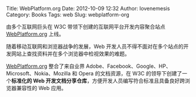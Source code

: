 Title: WebPlatform.org
Date: 2012-10-09 12:32
Author: lovenemesis
Category: Books
Tags: web
Slug: webplatform-org

由多个互联网巨头在 W3C 带领下创建的互联网平台开发内容聚合站点
[WebPlatform.org](http://www1.webplatform.org/) 上线。

随着移动互联网和浏览器战争的发展，Web
开发人员不得不面对在多个站点的开发网站上查找资料并在多个浏览器中检视效果的难题。

[WebPlatform.org](http://www1.webplatform.org/) 整合了来自业界
Adobe、Facebook、Google、HP、Microsoft、Nokia、Mozilla 和 Opera
的文档资源，在 W3C 的领导下创建了一个**标准化的 Web
开发文档分享仓库**，方便开发人员编写符合标准且具备良好跨浏览器兼容性的
Web 应用。
